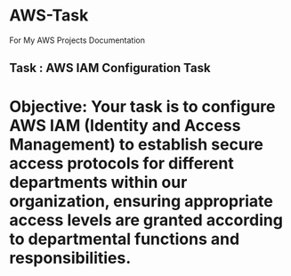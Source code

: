 # AWS-Task
For My AWS Projects Documentation

## Task : AWS IAM Configuration Task
# Objective: Your task is to configure AWS IAM (Identity and Access Management) to establish secure access protocols for different departments within our organization, ensuring appropriate access levels are granted according to departmental functions and responsibilities.
